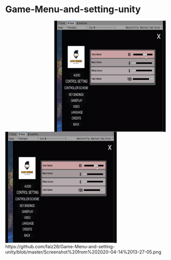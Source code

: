 # Game-Menu-and-setting-unity
<p >
  <img src="https://github.com/faiz28/Game-Menu-and-setting-unity/blob/master/Screenshot%20from%202020-04-14%2013-26-58.png" height="350" width="350" align="right">
</p>

<img src="https://github.com/faiz28/Game-Menu-and-setting-unity/blob/master/Screenshot%20from%202020-04-14%2013-26-58.png" height="350" width="350">
https://github.com/faiz28/Game-Menu-and-setting-unity/blob/master/Screenshot%20from%202020-04-14%2013-27-05.png
